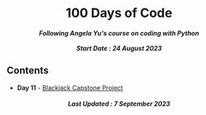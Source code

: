 <h1 align="center"> 
100 Days of Code
</h1>
<h5 align="center">
Following Angela Yu's course on coding with Python<br><br>
Start Date : 24 August 2023
</h5>


## Contents

- <b>Day 11</b> - [Blackjack Capstone Project](https://github.com/phobbubs/100-Days-of-Code/tree/main/Day%2011%20-%20Blackjack)

<h5 align="center">
Last Updated : 7 September 2023
</h5>
